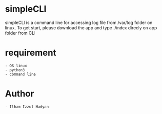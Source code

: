 # simpleCLI

simpleCLI is a command line for accessing log file from /var/log folder on linux. To get start, please download the app and type ./index direcly on app folder from CLI

# requirement
    - OS linux
    - python3
    - command line

# Author
    - Ilham Izzul Hadyan